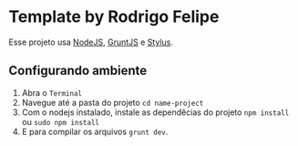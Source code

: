 # Template by Rodrigo Felipe

Esse projeto usa [NodeJS](http://nodejs.org/), [GruntJS](http://gruntjs.com/) e [Stylus](http://learnboost.github.io/stylus/).

Configurando ambiente
----------

1. Abra o `Terminal`
2. Navegue até a pasta do projeto `cd name-project`
3. Com o nodejs instalado, instale as dependêcias do projeto `npm install` ou `sudo npm install`
4. E para compilar os arquivos `grunt dev`.